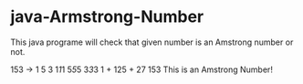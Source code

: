# java-Armstrong-Number
This java programe will check that given number is an Amstrong number or not.

153 -> 1       5       3
       1*1*1   5*5*5   3*3*3
         1   +  125  +  27
           153 This is an Amstrong Number!
